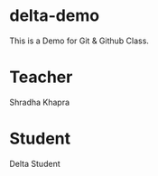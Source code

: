 # delta-demo
This is a Demo for Git &amp; Github Class.

# Teacher
Shradha Khapra

# Student
Delta Student
